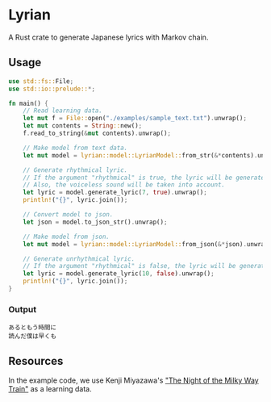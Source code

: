 # Lyrian

A Rust crate to generate Japanese lyrics with Markov chain.

## Usage

```rust
use std::fs::File;
use std::io::prelude::*;

fn main() {
    // Read learning data.
    let mut f = File::open("./examples/sample_text.txt").unwrap();
    let mut contents = String::new();
    f.read_to_string(&mut contents).unwrap();

    // Make model from text data.
    let mut model = lyrian::model::LyrianModel::from_str(&*contents).unwrap();

    // Generate rhythmical lyric.
    // If the argument "rhythmical" is true, the lyric will be generated on a syllable unit.
    // Also, the voiceless sound will be taken into account.
    let lyric = model.generate_lyric(7, true).unwrap();
    println!("{}", lyric.join());

    // Convert model to json.
    let json = model.to_json_str().unwrap();

    // Make model from json.
    let mut model = lyrian::model::LyrianModel::from_json(&*json).unwrap();

    // Generate unrhythmical lyric.
    // If the argument "rhythmical" is false, the lyric will be generated on a mora unit.
    let lyric = model.generate_lyric(10, false).unwrap();
    println!("{}", lyric.join());
}
```

### Output

```
あるともう時間に
読んだ僕は早くも
```

## Resources

In the example code, we use Kenji Miyazawa's ["The Night of the Milky Way Train"](https://www.aozora.gr.jp/cards/000081/files/43737_19215.html) as a learning data.
